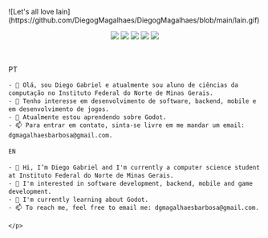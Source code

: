 <p float="left">
  ![Let's all love lain](https://github.com/DiegogMagalhaes/DiegogMagalhaes/blob/main/lain.gif)
    <p float ="left">
      <p align = center>
          <img src="https://img.shields.io/badge/Java-ED8B00?style=for-the-badge&logo=java&logoColor=white" /> <img src="https://img.shields.io/badge/Dart-0175C2?style=for-the-badge&logo=dart&logoColor=white" />
          <img src="https://img.shields.io/badge/Flutter-02569B?style=for-the-badge&logo=flutter&logoColor=white" />
          <img src="https://img.shields.io/badge/Unity-100000?style=for-the-badge&logo=unity&logoColor=white" />
          <img src="https://img.shields.io/badge/C%23-239120?style=for-the-badge&logo=c-sharp&logoColor=white" />
        </p>
      <br>
      <br>
    PT
    
    - 👋 Olá, sou Diego Gabriel e atualmente sou aluno de ciências da computação no Instituto Federal do Norte de Minas Gerais.
    - 👀 Tenho interesse em desenvolvimento de software, backend, mobile e em desenvolvimento de jogos. 
    - 🌱 Atualmente estou aprendendo sobre Godot.
    - 📫 Para entrar em contato, sinta-se livre em me mandar um email: dgmagalhaesbarbosa@gmail.com.
    
    EN
    
    - 👋 Hi, I’m Diego Gabriel and I'm currently a computer science student at Instituto Federal do Norte de Minas Gerais.
    - 👀 I'm interested in software development, backend, mobile and game development.
    - 🌱 I'm currently learning about Godot.
    - 📫 To reach me, feel free to email me: dgmagalhaesbarbosa@gmail.com.
    
    </p>
</p>


<!---
DiegogMagalhaes/DiegogMagalhaes is a ✨ special ✨ repository because its README.md (this file) appears on your GitHub profile.
You can click the Preview link to take a look at your changes.
--->
